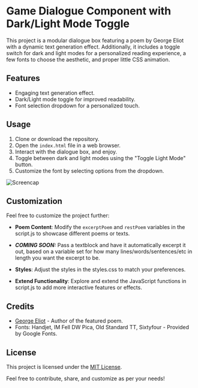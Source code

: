 # Game Dialogue Component with Dark/Light Mode Toggle

This project is a modular dialogue box featuring a poem by George Eliot with a dynamic text generation effect. Additionally, it includes a toggle switch for dark and light modes for a personalized reading experience, a few fonts to choose the aesthetic, and proper little CSS animation.

## Features

- Engaging text generation effect.
- Dark/Light mode toggle for improved readability.
- Font selection dropdown for a personalized touch.

## Usage

1. Clone or download the repository.
2. Open the `index.html` file in a web browser.
3. Interact with the dialogue box, and enjoy.
4. Toggle between dark and light modes using the "Toggle Light Mode" button.
5. Customize the font by selecting options from the dropdown.

![Screencap](https://i.imgur.com/hepFTVX.png)

## Customization

Feel free to customize the project further:

- **Poem Content**: Modify the `excerptPoem` and `restPoem` variables in the script.js to showcase different poems or texts.

- ***COMING SOON:*** Pass a textblock and have it automatically excerpt it out, based on a variable set for how many lines/words/sentences/etc in length you want the excerpt to be. 

- **Styles**: Adjust the styles in the styles.css to match your preferences. 

- **Extend Functionality**: Explore and extend the JavaScript functions in script.js to add more interactive features or effects.

## Credits

- [George Eliot](https://en.wikipedia.org/wiki/George_Eliot) - Author of the featured poem.
- Fonts: Handjet, IM Fell DW Pica, Old Standard TT, Sixtyfour - Provided by Google Fonts.

## License

This project is licensed under the [MIT License](LICENSE).

Feel free to contribute, share, and customize as per your needs!
